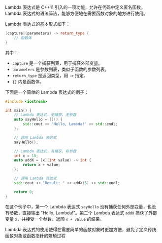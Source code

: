 
Lambda 表达式是 C++11 引入的一项功能，允许在代码中定义匿名函数。Lambda 表达式的语法简洁，能够方便地在需要函数对象的地方进行使用。

Lambda 表达式的基本形式如下：

```cpp
[capture](parameters) -> return_type {
    // 函数体
}
```

其中：

- `capture` 是一个捕获列表，用于捕获外部变量。
- `parameters` 是参数列表，类似于函数的参数列表。
- `return_type` 是返回类型，用 `->` 指定。
- `{}` 内是函数体。

下面是一个简单的 Lambda 表达式的例子：

```cpp
#include <iostream>

int main() {
    // Lambda 表达式，无捕获，无参数
    auto sayHello = []() {
        std::cout << "Hello, Lambda!" << std::endl;
    };

    // 调用 Lambda 表达式
    sayHello();

    // Lambda 表达式，有捕获，有参数
    int x = 10;
    auto addX = [x](int value) -> int {
        return x + value;
    };

    // 调用 Lambda 表达式
    std::cout << "Result: " << addX(5) << std::endl;

    return 0;
}
```

在这个例子中，第一个 Lambda 表达式 `sayHello` 没有捕获任何外部变量，也没有参数，直接输出 "Hello, Lambda!"。第二个 Lambda 表达式 `addX` 捕获了外部变量 `x`，并接受一个参数，返回 `x + value` 的结果。

Lambda 表达式的使用使得在需要简单的函数对象时更加方便，避免了定义传统函数对象或函数指针的繁琐过程